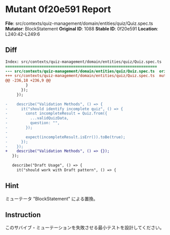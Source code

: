 # Mutant 0f20e591 Report

**File**: src/contexts/quiz-management/domain/entities/quiz/Quiz.spec.ts
**Mutator**: BlockStatement
**Original ID**: 1088
**Stable ID**: 0f20e591
**Location**: L240:42–L249:6

## Diff

```diff
Index: src/contexts/quiz-management/domain/entities/quiz/Quiz.spec.ts
===================================================================
--- src/contexts/quiz-management/domain/entities/quiz/Quiz.spec.ts	original
+++ src/contexts/quiz-management/domain/entities/quiz/Quiz.spec.ts	mutated #1088
@@ -236,18 +236,9 @@
         }
       });
     });
 
-    describe("Validation Methods", () => {
-      it("should identify incomplete quiz", () => {
-        const incompleteResult = Quiz.from({
-          ...validQuizData,
-          question: "",
-        });
-
-        expect(incompleteResult.isErr()).toBe(true);
-      });
-    });
+    describe("Validation Methods", () => {});
   });
 
   describe("Draft Usage", () => {
     it("should work with Draft pattern", () => {
```

## Hint

ミューテータ "BlockStatement" による置換。

## Instruction

このサバイブ・ミューテーションを失敗させる最小テストを設計してください。
